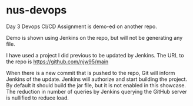 # nus-devops
Day 3 Devops CI/CD Assignment is demo-ed on another repo.

Demo is shown using Jenkins on the repo, but will not be generating any file.

I have used a project I did previous to be updated by Jenkins. The URL to the repo is https://github.com/njw95/main

When there is a new commit that is pushed to the repo, Git will inform Jenkins of the update. Jenkins will authorize and start building the project. By default it should build the jar file, but it is not enabled in this showcase. The reduction in number of queries by Jenkins querying the GitHub server is nullified to reduce load.
